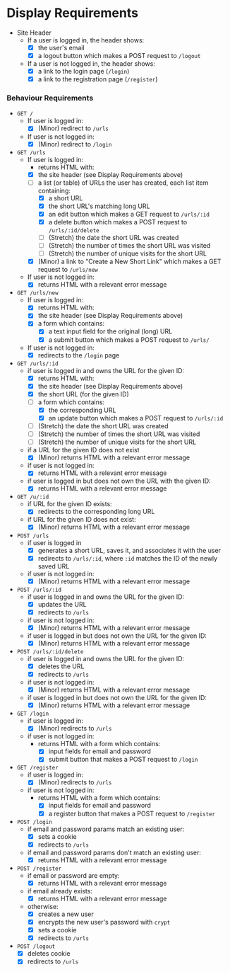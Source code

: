 # Display Requirements

- Site Header
  - If a user is logged in, the header shows:
    - [x] the user's email
    - [x] a logout button which makes a POST request to `/logout`
  - If a user is not logged in, the header shows:
    - [x] a link to the login page (`/login`)
    - [x] a link to the registration page (`/register`)

### Behaviour Requirements

- `GET /`
  - If user is logged in:
    - [x] (Minor) redirect to `/urls`
  - If user is not logged in:
    - [x] (Minor) redirect to `/login`
- `GET /urls`
  - If user is logged in:
    - returns HTML with:
    - [x] the site header (see Display Requirements above)
    - [ ] a list (or table) of URLs the user has created, each list item containing:
      - [x] a short URL
      - [x] the short URL's matching long URL
      - [x] an edit button which makes a GET request to `/urls/:id`
      - [x] a delete button which makes a POST request to `/urls/:id/delete`
      - [ ] (Stretch) the date the short URL was created
      - [ ] (Stretch) the number of times the short URL was visited
      - [ ] (Stretch) the number of unique visits for the short URL
    - [x] (Minor) a link to "Create a New Short Link" which makes a GET request to `/urls/new`
  - If user is not logged in:
    - [x] returns HTML with a relevant error message
- `GET /urls/new`
  - If user is logged in:
    - [x] returns HTML with:
    - [x] the site header (see Display Requirements above)
    - [x] a form which contains:
      - [x] a text input field for the original (long) URL
      - [x] a submit button which makes a POST request to `/urls/`
  - If user is not logged in:
    - [x] redirects to the `/login` page
- `GET /urls/:id`
  - if user is logged in and owns the URL for the given ID:
    - [x] returns HTML with:
    - [x] the site header (see Display Requirements above)
    - [x] the short URL (for the given ID)
    - [ ] a form which contains:
      - [x] the corresponding URL
      - [x] an update button which makes a POST request to `/urls/:id`
    - [ ] (Stretch) the date the short URL was created
    - [ ] (Stretch) the number of times the short URL was visited
    - [ ] (Stretch) the number of unique visits for the short URL
  - if a URL for the given ID does not exist
    - [x] (Minor) returns HTML with a relevant error message
  - if user is not logged in:
    - [x] returns HTML with a relevant error message
  - if user is logged in but does not own the URL with the given ID:
    - [x] returns HTML with a relevant error message
- `GET /u/:id`
  - if URL for the given ID exists:
    - [x] redirects to the corresponding long URL
  - if URL for the given ID does not exist:
    - [x] (Minor) returns HTML with a relevant error message
- `POST /urls`
  - if user is logged in
    - [x] generates a short URL, saves it, and associates it with the user
    - [x] redirects to `/urls/:id`, where `:id` matches the ID of the newly saved URL
  - if user is not logged in:
    - [x] (Minor) returns HTML with a relevant error message
- `POST /urls/:id`
  - if user is logged in and owns the URL for the given ID:
    - [x] updates the URL
    - [x] redirects to `/urls`
  - if user is not logged in:
    - [x] (Minor) returns HTML with a relevant error message
  - if user is logged in but does not own the URL for the given ID:
    - [x] (Minor) returns HTML with a relevant error message
- `POST /urls/:id/delete`
  - if user is logged in and owns the URL for the given ID:
    - [x] deletes the URL
    - [x] redirects to `/urls`
  - if user is not logged in:
    - [x] (Minor) returns HTML with a relevant error message
  - if user is logged in but does not own the URL for the given ID:
    - [x] (Minor) returns HTML with a relevant error message
- `GET /login`
  - if user is logged in:
    - [x] (Minor) redirects to `/urls`
  - if user is not logged in:
    - returns HTML with a form which contains:
      - [x] input fields for email and password
      - [x] submit button that makes a POST request to `/login`
- `GET /register`
  - if user is logged in:
    - [x] (Minor) redirects to `/urls`
  - if user is not logged in:
    - returns HTML with a form which contains:
      - [x] input fields for email and password
      - [x] a register button that makes a POST request to `/register`
- `POST /login`
  - if email and password params match an existing user:
    - [x] sets a cookie
    - [x] redirects to `/urls`
  - if email and password params don't match an existing user:
    - [x] returns HTML with a relevant error message
- `POST /register`
  - if email or password are empty:
    - [x] returns HTML with a relevant error message
  - if email already exists:
    - [x] returns HTML with a relevant error message
  - otherwise:
    - [x] creates a new user
    - [x] encrypts the new user's password with `crypt`
    - [x] sets a cookie
    - [x] redirects to `/urls`
- `POST /logout`
  - [x] deletes cookie
  - [x] redirects to `/urls`
